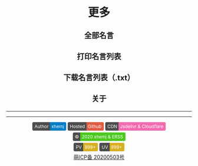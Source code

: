 <strong><style>.github-badge{display:inline-block;border-radius:4px;text-shadow:none;font-size:12px;color:#fff;line-height:15px;background-color:#ABBAC3;margin-bottom:5px;}.github-badge .badge-subject{display:inline-block;background-color:#4D4D4D;padding:4px 4px 4px 6px;border-top-left-radius:4px;border-bottom-left-radius:4px;}.github-badge .badge-value{display:inline-block;padding:4px 6px 4px 4px;border-top-right-radius:4px;border-bottom-right-radius:4px;}.github-badge .bg-brightgreen{background-color:#4DC820 !important;}.github-badge .bg-orange{background-color:#FFA500 !important;}.github-badge .bg-yellow{background-color:#D8B024 !important;}.github-badge .bg-blueviolet{background-color:#8833D7 !important;}.github-badge .bg-pink{background-color:#F26BAE !important;}.github-badge .bg-red{background-color:#e05d44 !important;}.github-badge .bg-blue{background-color:#007EC6 !important;}.github-badge .bg-lightgrey{background-color:#9F9F9F !important;}.github-badge .bg-grey,.github-badge .bg-gray{background-color:#555 !important;}.github-badge .bg-lightgrey,.github-badge .bg-lightgray{background-color:#9f9f9f !important;}</style>
<div style="text-align: center" class="mdui-ripple">
<style>h1{font-size:30px}h3{font-size:20px}</style>
    <h1>更多</h1>
    <h3><a onclick="my.md_all()">全部名言</a></h3> 
    <h3><a onclick="my.print()">打印名言列表</a></h3> 
    <h3><a onclick="my.download()">下载名言列表（.txt）</a></h3> 
    <h3><a onclick="my.about()">关于</a></h3> 
</div></strong>

---

<div id="twikoo"></div>

---

<script async src="//busuanzi.ibruce.info/busuanzi/2.3/busuanzi.pure.mini.js"></script>
<div style="text-align: center" class="mdui-ripple">
<div class="github-badge" title="作者就是我啦！！"><span class="badge-subject">Author</span><span class="badge-value bg-blue">xhemj</span></div> 
<div class="github-badge" title="速度还可以吧？"><span class="badge-subject">Hosted</span><span class="badge-value bg-red"><span id="host">Github</span></span></div>
<div class="github-badge" title="Jsdelivr的静态文件加速和Cloudflare的部分页面加速"><span class="badge-subject">CDN</span><span class="badge-value bg-pink">Jsdelivr & Cloudflare</span></div>
<div class="github-badge" title="ERSS~~~"><span class="badge-subject">&copy;</span><span class="badge-value bg-brightgreen">2020 xhemj & ERSS</span></div>
</br>
<div class="github-badge" title="多来看看呀！"><span class="badge-subject">PV</span><span class="badge-value bg-yellow"><span id="busuanzi_value_site_pv">999+</span></span></div>
<div class="github-badge" title="还是挺多人来的"><span class="badge-subject">UV</span><span class="badge-value bg-yellow"><span id="busuanzi_value_site_uv">999+</span></span></div>
</br>
<a href="https://icp.gov.moe" target="_blank">萌ICP备 </a><a href="https://icp.gov.moe/?keyword=20200503" target="_blank"> 20200503号</a>
</div>
<script>
var domain_list = {
    "i.xhemj.eu.org":"Cloudflare & 阿里云香港oss",
    "www.xhemj.eu.org":"阿里云香港OSS",
    "xhemj.eu.org":"阿里云香港OSS",
    "www.xhemj.ink":"阿里云香港OSS",
    "xhemj.ink":"阿里云香港OSS",
    "mingyan.js.org":"Vercel",
    "mingyan.now.sh":"Vercel",
    "mingyan.xhemj.now.sh":"Vercel",
    "xhemj.oss-cn-hongkong.aliyuncs.com":"阿里云香港OSS",
    "cn.mingyan.js.org":"Coding Pages",
    "xhemj.github.io":"Github Pages",
    "127.0.0.1":"本地"
};
$("#host").text(domain_list[location.hostname]);
twikoo.init({ envId: 'xhemj-0gjckebwf7276129' });
function tk() {
    $(".tk-footer").html(`Powered by <a href="https://twikoo.js.org" target="_blank">Twikoo</a></br>&copy; 2020 <a href="https://mingyan.js.org">ERSS名言</a></div>`)
};
setTimeout(tk,100)
</script>